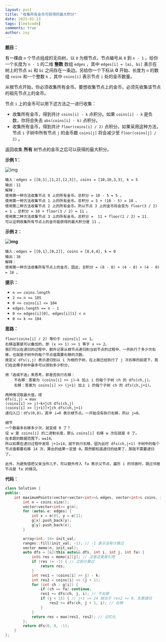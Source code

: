 ```yaml
---
layout: post
title: "收集所有金币可获得的最大积分"
date: 2025-01-23
tags: [leetcode]
comments: true
author: zxy
---
```


**题目：**

有一棵由 `n` 个节点组成的无向树，以 `0` 为根节点，节点编号从 `0` 到 `n - 1` 。给你一个长度为 `n - 1` 的二维 **整数** 数组 `edges` ，其中 `edges[i] = [ai, bi]` 表示在树上的节点 `ai` 和 `bi` 之间存在一条边。另给你一个下标从 **0** 开始、长度为 `n` 的数组 `coins` 和一个整数 `k` ，其中 `coins[i]` 表示节点 `i` 处的金币数量。

从根节点开始，你必须收集所有金币。要想收集节点上的金币，必须先收集该节点的祖先节点上的金币。

节点 `i` 上的金币可以用下述方法之一进行收集：

- 收集所有金币，得到共计 `coins[i] - k` 点积分。如果 `coins[i] - k` 是负数，你将会失去 `abs(coins[i] - k)` 点积分。
- 收集所有金币，得到共计 `floor(coins[i] / 2)` 点积分。如果采用这种方法，节点 `i` 子树中所有节点 `j` 的金币数 `coins[j]` 将会减少至 `floor(coins[j] / 2)` 。

返回收集 **所有** 树节点的金币之后可以获得的最大积分。

 

**示例 1：**

![img](https://assets.leetcode.com/uploads/2023/09/18/ex1-copy.png)

```
输入：edges = [[0,1],[1,2],[2,3]], coins = [10,10,3,3], k = 5
输出：11                        
解释：
使用第一种方法收集节点 0 上的所有金币。总积分 = 10 - 5 = 5 。
使用第一种方法收集节点 1 上的所有金币。总积分 = 5 + (10 - 5) = 10 。
使用第二种方法收集节点 2 上的所有金币。所以节点 3 上的金币将会变为 floor(3 / 2) = 1 ，总积分 = 10 + floor(3 / 2) = 11 。
使用第二种方法收集节点 3 上的所有金币。总积分 =  11 + floor(1 / 2) = 11.
可以证明收集所有节点上的金币能获得的最大积分是 11 。 
```

**示例 2：**

**![img](https://assets.leetcode.com/uploads/2023/09/18/ex2.png)**

```
输入：edges = [[0,1],[0,2]], coins = [8,4,4], k = 0
输出：16
解释：
使用第一种方法收集所有节点上的金币，因此，总积分 = (8 - 0) + (4 - 0) + (4 - 0) = 16 。
```

**提示：**

- `n == coins.length`
- `2 <= n <= 105`
- `0 <= coins[i] <= 104`
- `edges.length == n - 1`
- `0 <= edges[i][0], edges[i][1] < n`
- `0 <= k <= 104`

**思路：**

```
floor(coins[i] / 2) 等价于 coins[i] >> 1。
右移运算是可以叠加的，即 (x >> 1) >> 1 等于 x >> 2。
我们可以在递归的过程中，额外记录从根节点递归到当前节点的过程中，一共执行了多少次右移，也就是子树中的每个节点值需要右移的次数。
故定义 dfs(i,j) 表示递归到以 i 为根的子树，在上面已经执行了 j 次右移的前提下，我们在这棵子树中最多可以得到多少积分。

用「选或不选」来思考，即是否执行右移：
	不右移：答案为 (coins[i] >> j)−k 加上 i 的每个子树 ch 的 dfs(ch,j)。
	右移：答案为 coins[i] >> (j+1) 加上 i 的每个子树 ch 的 dfs(ch,j+1)。

两种情况取最大值，得
dfs(i,j) = max 
(coins[i] >> j)−k+∑ch dfs(ch,j) 
(coins[i] >> (j+1))+∑ch dfs(ch,j+1)
递归入口：dfs(0,0)。其中 i=0 表示根节点。一开始没有执行右移，所以 j=0。

细节
一个数最多右移多少次，就变成 0 了？
设 w 是 coins[i] 的二进制长度，那么 coins[i] 右移 w 次后就是 0 了。
在本题的数据范围下，w≤14。
所以如果在递归过程中发现 j+1=14，就不执行右移，因为此时 dfs(ch,j+1) 子树中的每个节点值都要右移 14 次，算出的结果一定是 0。既然都知道递归的结果了，那就不需要递归了。

此外，为避免错把父亲当作儿子，可以额外传入 fa 表示父节点，遍历 i 的邻居时，跳过邻居节点是 fa 的情况。
```

**代码：**

```cpp
class Solution {
public:
    int maximumPoints(vector<vector<int>>& edges, vector<int>& coins, int k) {
        int n = coins.size();
        vector<vector<int>> g(n);
        for (auto& e: edges) {
            int x = e[0], y = e[1];
            g[x].push_back(y);
            g[y].push_back(x);
        }

        array<int, 14> init_val;
        ranges::fill(init_val, -1); // -1 表示没有计算过
        vector memo(n, init_val);
        auto dfs = [&](this auto&& dfs, int i, int j, int fa) {
            int& res = memo[i][j]; // 注意这里是引用
            if (res != -1) { // 之前计算过
                return res;
            }
            int res1 = (coins[i] >> j) - k;
            int res2 = coins[i] >> (j + 1);
            for (int ch : g[i]) {
                if (ch == fa) continue;
                res1 += dfs(ch, j, i); // 不右移
                if (j < 13) { // j+1 >= 14 相当于 res2 += 0，无需递归
                    res2 += dfs(ch, j + 1, i); // 右移
                }
            }
            return res = max(res1, res2); // 记忆化
        };
        return dfs(0, 0, -1);
    }
};
```

